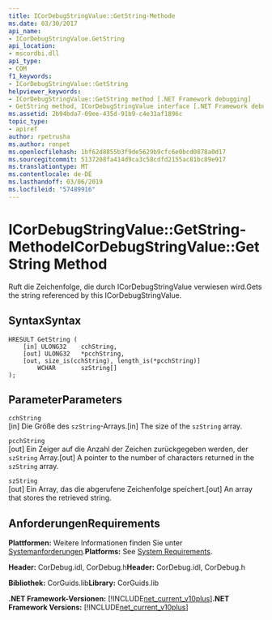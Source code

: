 ```yaml
---
title: ICorDebugStringValue::GetString-Methode
ms.date: 03/30/2017
api_name:
- ICorDebugStringValue.GetString
api_location:
- mscordbi.dll
api_type:
- COM
f1_keywords:
- ICorDebugStringValue::GetString
helpviewer_keywords:
- ICorDebugStringValue::GetString method [.NET Framework debugging]
- GetString method, ICorDebugStringValue interface [.NET Framework debugging]
ms.assetid: 2b94bda7-09ee-435d-91b9-c4e31af1896c
topic_type:
- apiref
author: rpetrusha
ms.author: ronpet
ms.openlocfilehash: 1bf62d8855b3f9de5629b9cfc6e0bcd0878a0d17
ms.sourcegitcommit: 5137208fa414d9ca3c58cdfd2155ac81bc89e917
ms.translationtype: MT
ms.contentlocale: de-DE
ms.lasthandoff: 03/06/2019
ms.locfileid: "57489916"
---
```

# <a name="icordebugstringvaluegetstring-method"></a><span data-ttu-id="baa56-102">ICorDebugStringValue::GetString-Methode</span><span class="sxs-lookup"><span data-stu-id="baa56-102">ICorDebugStringValue::GetString Method</span></span>
<span data-ttu-id="baa56-103">Ruft die Zeichenfolge, die durch ICorDebugStringValue verwiesen wird.</span><span class="sxs-lookup"><span data-stu-id="baa56-103">Gets the string referenced by this ICorDebugStringValue.</span></span>  
  
## <a name="syntax"></a><span data-ttu-id="baa56-104">Syntax</span><span class="sxs-lookup"><span data-stu-id="baa56-104">Syntax</span></span>  
  
```  
HRESULT GetString (  
    [in] ULONG32    cchString,  
    [out] ULONG32   *pcchString,  
    [out, size_is(cchString), length_is(*pcchString)]   
        WCHAR       szString[]  
);  
```  
  
## <a name="parameters"></a><span data-ttu-id="baa56-105">Parameter</span><span class="sxs-lookup"><span data-stu-id="baa56-105">Parameters</span></span>  
 `cchString`  
 <span data-ttu-id="baa56-106">[in] Die Größe des `szString`-Arrays.</span><span class="sxs-lookup"><span data-stu-id="baa56-106">[in] The size of the `szString` array.</span></span>  
  
 `pcchString`  
 <span data-ttu-id="baa56-107">[out] Ein Zeiger auf die Anzahl der Zeichen zurückgegeben werden, der `szString` Array.</span><span class="sxs-lookup"><span data-stu-id="baa56-107">[out] A pointer to the number of characters returned in the `szString` array.</span></span>  
  
 `szString`  
 <span data-ttu-id="baa56-108">[out] Ein Array, das die abgerufene Zeichenfolge speichert.</span><span class="sxs-lookup"><span data-stu-id="baa56-108">[out] An array that stores the retrieved string.</span></span>  
  
## <a name="requirements"></a><span data-ttu-id="baa56-109">Anforderungen</span><span class="sxs-lookup"><span data-stu-id="baa56-109">Requirements</span></span>  
 <span data-ttu-id="baa56-110">**Plattformen:** Weitere Informationen finden Sie unter [Systemanforderungen](../../../../docs/framework/get-started/system-requirements.md).</span><span class="sxs-lookup"><span data-stu-id="baa56-110">**Platforms:** See [System Requirements](../../../../docs/framework/get-started/system-requirements.md).</span></span>  
  
 <span data-ttu-id="baa56-111">**Header:** CorDebug.idl, CorDebug.h</span><span class="sxs-lookup"><span data-stu-id="baa56-111">**Header:** CorDebug.idl, CorDebug.h</span></span>  
  
 <span data-ttu-id="baa56-112">**Bibliothek:** CorGuids.lib</span><span class="sxs-lookup"><span data-stu-id="baa56-112">**Library:** CorGuids.lib</span></span>  
  
 <span data-ttu-id="baa56-113">**.NET Framework-Versionen:** [!INCLUDE[net_current_v10plus](../../../../includes/net-current-v10plus-md.md)]</span><span class="sxs-lookup"><span data-stu-id="baa56-113">**.NET Framework Versions:** [!INCLUDE[net_current_v10plus](../../../../includes/net-current-v10plus-md.md)]</span></span>
